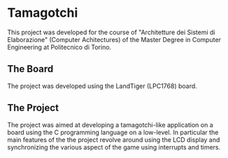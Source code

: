 # Tamagotchi

This project was developed for the course of "Architetture dei Sistemi di Elaborazione" (Computer Achitectures) of the Master Degree in Computer Engineering at Politecnico di Torino.

## The Board

The project was developed using the LandTiger (LPC1768) board.

## The Project

The project was aimed at developing a tamagotchi-like application on a board using the C programming language on a low-level. In particular the main features of the the project revolve around using the LCD display and synchronizing the various aspect of the game using interrupts and timers.
